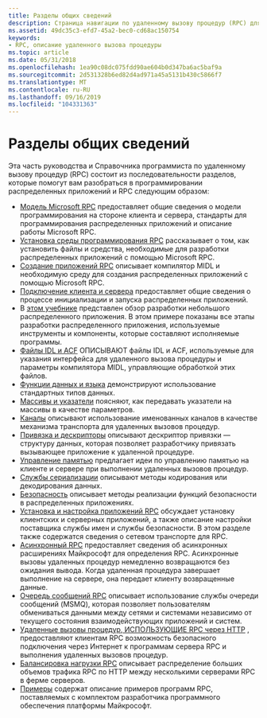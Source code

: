 ```yaml
---
title: Разделы общих сведений
description: Страница навигации по удаленному вызову процедур (RPC) для обзорных разделов.
ms.assetid: 49dc35c3-efd7-45a2-bec0-cd68ac150754
keywords:
- RPC, описание удаленного вызова процедуры
ms.topic: article
ms.date: 05/31/2018
ms.openlocfilehash: 1ea90c08dc075fdd90ae604b0d347ba6ac5baf9a
ms.sourcegitcommit: 2d531328b6ed82d4ad971a45a5131b430c5866f7
ms.translationtype: MT
ms.contentlocale: ru-RU
ms.lasthandoff: 09/16/2019
ms.locfileid: "104331363"
---
```

# <a name="overviews"></a>Разделы общих сведений

Эта часть руководства и Справочника программиста по удаленному вызову процедур (RPC) состоит из последовательности разделов, которые помогут вам разобраться в программировании распределенных приложений и RPC следующим образом:

-   [Модель Microsoft RPC](microsoft-rpc-model.md) предоставляет общие сведения о модели программирования на стороне клиента и сервера, стандарты для программирования распределенных приложений и описание работы Microsoft RPC.
-   [Установка среды программирования RPC](installing-the-rpc-programming-environment.md) рассказывает о том, как установить файлы и средства, необходимые для разработки распределенных приложений с помощью Microsoft RPC.
-   [Создание приложений RPC](building-rpc-applications.md) описывает компилятор MIDL и необходимую среду для создания распределенных приложений с помощью Microsoft RPC.
-   [Подключение клиента и сервера](connecting-the-client-and-the-server.md) предоставляет общие сведения о процессе инициализации и запуска распределенных приложений.
-   В [этом учебнике](tutorial.md) представлен обзор разработки небольшого распределенного приложения. В этом примере показаны все этапы разработки распределенного приложения, используемые инструменты и компоненты, которые составляют исполняемые программы.
-   [Файлы IDL и ACF](the-idl-and-acf-files.md) ОПИСЫВАЮТ файлы IDL и ACF, используемые для указания интерфейса для удаленного вызова процедуры и параметры компилятора MIDL, управляющие обработкой этих файлов.
-   [Функции данных и языка](data-and-language-features.md) демонстрируют использование стандартных типов данных.
-   [Массивы и указатели](arrays-and-pointers.md) поясняют, как передавать указатели на массивы в качестве параметров.
-   [Каналы](pipes.md) описывают использование именованных каналов в качестве механизма транспорта для удаленных вызовов процедур.
-   [Привязка и дескрипторы](binding-and-handles.md) описывают дескриптор привязки — структуру данных, которая позволяет разработчику привязать вызывающее приложение к удаленной процедуре.
-   [Управление памятью](memory-management.md) предлагает идеи по управлению памятью на клиенте и сервере при выполнении удаленных вызовов процедур.
-   [Службы сериализации](serialization-services.md) описывают методы кодирования или декодирования данных.
-   [Безопасность](security.md) описывает методы реализации функций безопасности в распределенных приложениях.
-   [Установка и настройка приложений RPC](installing-and-configuring-rpc-applications.md) обсуждает установку клиентских и серверных приложений, а также описание настройки поставщика службы имен и службы безопасности. В этом разделе также содержатся сведения о сетевом транспорте для RPC.
-   [Асинхронный RPC](asynchronous-rpc.md) предоставляет сведения об асинхронных расширениях Майкрософт для определения RPC. Асинхронные вызовы удаленных процедур немедленно возвращаются без ожидания вывода. Когда удаленная процедура завершает выполнение на сервере, она передает клиенту возвращенные данные.
-   [Очередь сообщений RPC](rpc-message-queuing.md) описывает использование службы очереди сообщений (MSMQ), которая позволяет пользователям обмениваться данными между сетями и системами независимо от текущего состояния взаимодействующих приложений и систем.
-   [Удаленные вызовы процедур, ИСПОЛЬЗУЮЩИЕ RPC через HTTP](remote-procedure-calls-using-rpc-over-http.md) , предоставляют клиентам RPC возможность безопасного подключения через Интернет к программам сервера RPC и выполнения удаленных вызовов процедур.
-   [Балансировка нагрузки RPC](rpc-load-balancing.md) описывает распределение больших объемов трафика RPC по HTTP между несколькими серверами RPC в ферме серверов.
-   [Примеры](examples.md) содержат описание примеров программ RPC, поставляемых с комплектом разработчика программного обеспечения платформы Майкрософт.

 

 




